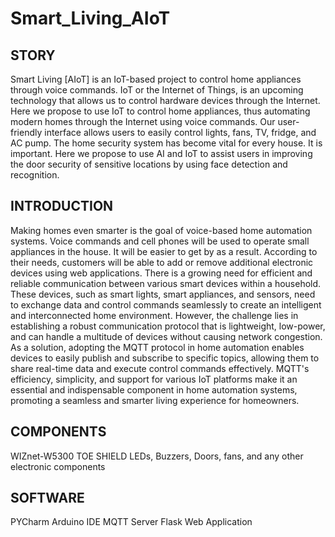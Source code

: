 # Smart_Living_AIoT
## STORY
Smart Living [AIoT] is an IoT-based project to control home appliances through voice commands. IoT or the Internet of Things, is an upcoming technology that 
allows us to control hardware devices through the Internet. Here we propose to use IoT to control home appliances, thus automating modern homes through the
Internet using voice commands. Our user-friendly interface allows users to easily control lights, fans, TV, fridge, and AC pump. The home security system has
become vital for every house. It is important. Here we propose to use AI and IoT to assist users in improving the door security of sensitive locations by using face
detection and recognition.

## INTRODUCTION

Making homes even smarter is the goal of voice-based home automation systems. Voice commands and cell phones will be used to operate small appliances in the house. 
It will be easier to get by as a result. According to their needs, customers will be able to add or remove additional electronic devices using web applications.
There is a growing need for efficient and reliable communication between various smart devices within a household. These devices, such as smart lights, 
smart appliances, and sensors, need to exchange data and control commands seamlessly to create an intelligent and interconnected home environment. However, 
the challenge lies in establishing a robust communication protocol that is lightweight, low-power, and can handle a multitude of devices without causing network 
congestion. As a solution, adopting the MQTT protocol in home automation enables devices to easily publish and subscribe to specific topics, allowing them to share 
real-time data and execute control commands effectively. MQTT's efficiency, simplicity, and support for various IoT platforms make it an essential and indispensable
component in home automation systems, promoting a seamless and smarter living experience for homeowners.

## COMPONENTS
WIZnet-W5300 TOE SHIELD 
LEDs, Buzzers, Doors, fans, and any other electronic components
 
## SOFTWARE
PYCharm
Arduino IDE
MQTT Server
Flask Web Application





